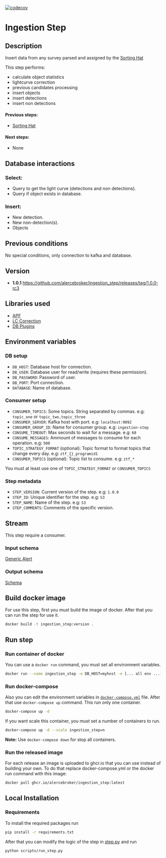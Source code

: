 [![codecov](https://codecov.io/gh/alercebroker/ingestion_step/branch/main/graph/badge.svg?token=S1gZ8mnZAP)](https://codecov.io/gh/alercebroker/ingestion_step)

# Ingestion Step

## Description

Insert data from any survey parsed and assigned by the [Sorting Hat](https://github.com/alercebroker/sorting_hat_step)

This step performs:

- calculate object statistics
- lightcurve correction
- previous candidates processing
- insert objects
- insert detections
- insert non detections

#### Previous steps:

- [Sorting Hat](https://github.com/alercebroker/sorting_hat_step)

#### Next steps:

- None

## Database interactions


### Select:

- Query to get the light curve (detections and non detections).
- Query if object exists in database.

### Insert:

- New detection.
- New non-detection(s).
- Objects

## Previous conditions

No special conditions, only connection to kafka and database.

## Version

- **1.0.1**
https://github.com/alercebroker/ingestion_step/releases/tag/1.0.0-rc3


## Libraries used

- [APF](https://github.com/alercebroker/APF)
- [LC Correction](https://github.com/alercebroker/lc_correction)
- [DB Plugins](https://github.com/alercebroker/db-plugins/releases/tag/2.0.2)

## Environment variables

### DB setup

- `DB_HOST`: Database host for connection.
- `DB_USER`: Database user for read/write (requires these permission).
- `DB_PASSWORD`: Password of user.
- `DB_PORT`: Port connection.
- `DATABASE`: Name of database.

### Consumer setup

- `CONSUMER_TOPICS`: Some topics. String separated by commas. e.g: `topic_one` or `topic_two,topic_three`
- `CONSUMER_SERVER`: Kafka host with port. e.g: `localhost:9092`
- `CONSUMER_GROUP_ID`: Name for consumer group. e.g: `ingestion-step`
- `CONSUME_TIMEOUT`: Max seconds to wait for a message. e.g: `60`
- `CONSUME_MESSAGES`: Ammount of messages to consume for each operation. e.g: `500`
- `TOPIC_STRATEGY_FORMAT` (optional): Topic format to format topics that change every day. e.g: `ztf_{}_programid1`
- `CONSUMER_TOPICS` (optional): Topic list to consume. e.g: `ztf_*`

You must at least use one of `TOPIC_STRATEGY_FORMAT` or `CONSUMER_TOPICS`

### Step metadata

- `STEP_VERSION`: Current version of the step. e.g: `1.0.0`
- `STEP_ID`: Unique identifier for the step. e.g: `S3`
- `STEP_NAME`: Name of the step. e.g: `S3`
- `STEP_COMMENTS`: Comments of the specific version.

## Stream

This step require a consumer.

### Input schema

[Generic Alert](https://github.com/alercebroker/sorting_hat_step/blob/main/schema.py)

### Output schema

[Schema](https://github.com/alercebroker/ingestion_step/blob/1.0.1/schema.py)

## Build docker image

For use this step, first you must build the image of docker. After that you can run the step for use it.

```bash
docker build -t ingestion_step:version .
```

## Run step

### Run container of docker

You can use a `docker run` command, you must set all environment variables.

```bash
docker run --name ingestion_step -e DB_HOST=myhost -e [... all env ...] -d ingestion_step:version
```

### Run docker-compose

Also you can edit the environment variables in [`docker-compose.yml`](https://github.com/alercebroker/ingestion_step/blob/1.0.1/docker-compose.yml) file. After that use `docker-compose up` command. This run only one container.

```bash
docker-compose up -d
```

If you want scale this container, you must set a number of containers to run.

```bash
docker-compose up -d --scale ingestion_step=n
```

**Note:** Use `docker-compose down` for stop all containers.

### Run the released image

For each release an image is uploaded to ghcr.io that you can use instead of building your own. To do that replace docker-compose.yml or the docker run command with this image:

```bash
docker pull ghcr.io/alercebroker/ingestion_step:latest
```

## Local Installation

### Requirements

To install the required packages run

```bash
pip install -r requirements.txt
```

After that you can modify the logic of the step in [step.py](https://github.com/alercebroker/ingestion_step/blob/1.0.1/ingestion_step/step.py) and run 

```
python scripts/run_step.py
```
